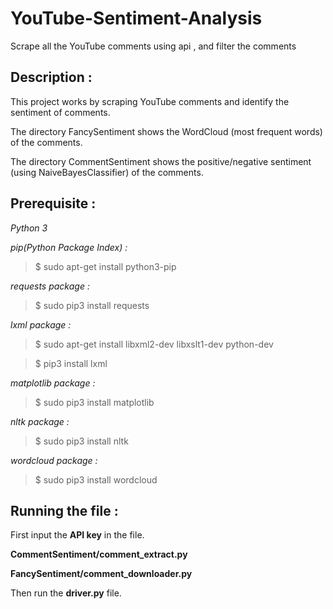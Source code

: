 # YouTube-Sentiment-Analysis

Scrape all the YouTube comments using api , and filter the comments

## Description :
This project works by scraping YouTube comments and identify the sentiment of comments.

The directory FancySentiment shows the WordCloud (most frequent words) of the comments.

The directory CommentSentiment shows the positive/negative sentiment (using NaiveBayesClassifier) of the comments.

## Prerequisite :
_Python 3_

_pip(Python Package Index) :_

> $ sudo apt-get install python3-pip

_requests package :_

> $ sudo pip3 install requests

_lxml package :_

> $ sudo apt-get install libxml2-dev libxslt1-dev python-dev

> $ pip3 install lxml

_matplotlib package :_

> $ sudo pip3 install matplotlib

_nltk package :_

> $ sudo pip3 install nltk

_wordcloud package :_

> $ sudo pip3 install wordcloud


## Running the file :
First input the __API key__ in the file.

__CommentSentiment/comment_extract.py__

__FancySentiment/comment_downloader.py__

Then run the __driver.py__ file.
